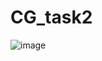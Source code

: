 # CG_task2
![image](https://user-images.githubusercontent.com/90615074/203087430-2bff76f2-58a9-46ea-b958-c665f15d7edb.png)
